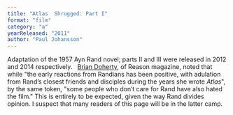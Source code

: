 ```yaml
---
title: "Atlas  Shrugged: Part I"
format: "film"
category: "a"
yearReleased: "2011"
author: "Paul Johansson"
---
```

Adaptation of the 1957 Ayn Rand novel; parts II and III  were released in 2012 and 2014 respectively.
 
 <a href="http://reason.com/archives/2011/03/11/atlas-shrugged-is-a-the-movie"> Brian Doherty</a>, of Reason magazine, noted that while "the early  reactions from Randians has been positive, with adulation from Rand’s closest  friends and disciples during the years she wrote _Atlas_", by the same  token, "some people who don’t care for Rand have also hated the film." This is  entirely to be expected, given the way Rand divides opinion. I suspect that many  readers of this page will be in the latter camp.
